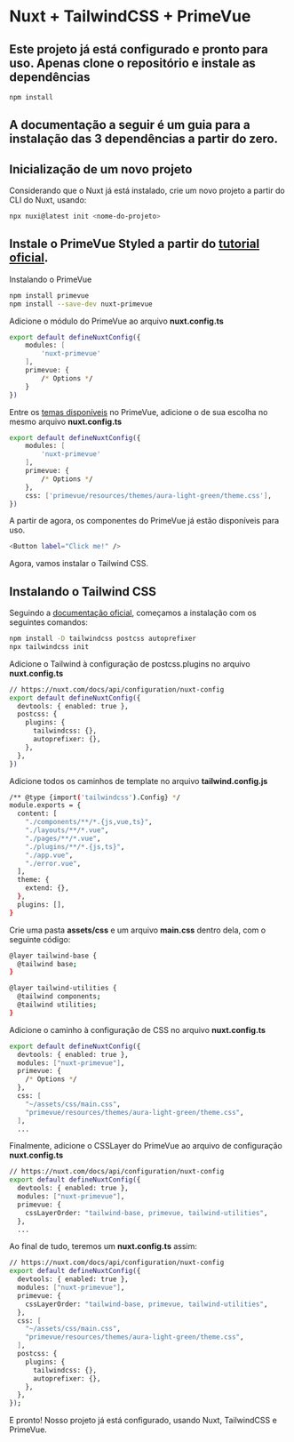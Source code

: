 # Nuxt + TailwindCSS + PrimeVue

## Este projeto já está configurado e pronto para uso. Apenas clone o repositório e instale as dependências
``` bash
npm install
```

## A documentação a seguir é um guia para a instalação das 3 dependências a partir do zero.

## Inicialização de um novo projeto

Considerando que o Nuxt já está instalado, crie um novo projeto a partir do CLI do Nuxt, usando:

```bash
npx nuxi@latest init <nome-do-projeto>
```

## Instale o PrimeVue Styled a partir do [tutorial oficial](https://primevue.org/nuxt/).

Instalando o PrimeVue

```bash
npm install primevue
npm install --save-dev nuxt-primevue
```

Adicione o módulo do PrimeVue ao arquivo **nuxt.config.ts**
``` bash
export default defineNuxtConfig({
    modules: [
        'nuxt-primevue'
    ],
    primevue: {
        /* Options */
    }
})
```

Entre os [temas disponíveis](https://primevue.org/theming/) no PrimeVue, adicione o de sua escolha no mesmo arquivo **nuxt.config.ts**
``` bash
export default defineNuxtConfig({
    modules: [
        'nuxt-primevue'
    ],
    primevue: {
        /* Options */
    },
    css: ['primevue/resources/themes/aura-light-green/theme.css'],
})
```

A partir de agora, os componentes do PrimeVue já estão disponíveis para uso.
``` bash
<Button label="Click me!" />
```

Agora, vamos instalar o Tailwind CSS.

## Instalando o Tailwind CSS

Seguindo a [documentação oficial](https://tailwindcss.com/docs/guides/nuxtjs#standard), começamos a instalação com os seguintes comandos:
``` bash
npm install -D tailwindcss postcss autoprefixer
npx tailwindcss init
```

Adicione o Tailwind à configuração de postcss.plugins no arquivo **nuxt.config.ts**
``` bash
// https://nuxt.com/docs/api/configuration/nuxt-config
export default defineNuxtConfig({
  devtools: { enabled: true },
  postcss: {
    plugins: {
      tailwindcss: {},
      autoprefixer: {},
    },
  },
})
```

Adicione todos os caminhos de template no arquivo **tailwind.config.js**
``` bash
/** @type {import('tailwindcss').Config} */
module.exports = {
  content: [
    "./components/**/*.{js,vue,ts}",
    "./layouts/**/*.vue",
    "./pages/**/*.vue",
    "./plugins/**/*.{js,ts}",
    "./app.vue",
    "./error.vue",
  ],
  theme: {
    extend: {},
  },
  plugins: [],
}
```

Crie uma pasta **assets/css** e um arquivo **main.css** dentro dela, com o seguinte código:
``` bash
@layer tailwind-base {
  @tailwind base;
}

@layer tailwind-utilities {
  @tailwind components;
  @tailwind utilities;
}
```

Adicione o caminho à configuração de CSS no arquivo **nuxt.config.ts**
``` bash
export default defineNuxtConfig({
  devtools: { enabled: true },
  modules: ["nuxt-primevue"],
  primevue: {
    /* Options */
  },
  css: [
    "~/assets/css/main.css",
    "primevue/resources/themes/aura-light-green/theme.css",
  ],
  ...
```

Finalmente, adicione o CSSLayer do PrimeVue ao arquivo de configuração **nuxt.config.ts**
``` bash
// https://nuxt.com/docs/api/configuration/nuxt-config
export default defineNuxtConfig({
  devtools: { enabled: true },
  modules: ["nuxt-primevue"],
  primevue: {
    cssLayerOrder: "tailwind-base, primevue, tailwind-utilities",
  },
  ...
```

Ao final de tudo, teremos um **nuxt.config.ts** assim:
``` bash
// https://nuxt.com/docs/api/configuration/nuxt-config
export default defineNuxtConfig({
  devtools: { enabled: true },
  modules: ["nuxt-primevue"],
  primevue: {
    cssLayerOrder: "tailwind-base, primevue, tailwind-utilities",
  },
  css: [
    "~/assets/css/main.css",
    "primevue/resources/themes/aura-light-green/theme.css",
  ],
  postcss: {
    plugins: {
      tailwindcss: {},
      autoprefixer: {},
    },
  },
});
```

E pronto! Nosso projeto já está configurado, usando Nuxt, TailwindCSS e PrimeVue.
